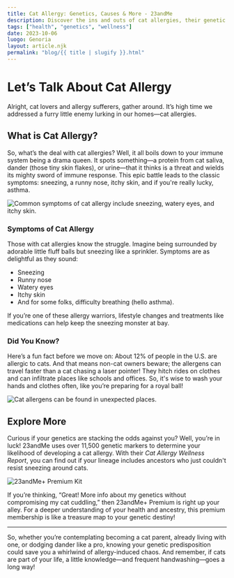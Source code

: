 ```yaml
---
title: Cat Allergy: Genetics, Causes & More - 23andMe
description: Discover the ins and outs of cat allergies, their genetic links, and how 23andMe can help you understand your chances of developing one.
tags: ["health", "genetics", "wellness"]
date: 2023-10-06
luogo: Genoria
layout: article.njk
permalink: "blog/{{ title | slugify }}.html"
---
```


# Let’s Talk About Cat Allergy

Alright, cat lovers and allergy sufferers, gather around. It’s high time we addressed a furry little enemy lurking in our homes—cat allergies. 

## What is Cat Allergy?

So, what’s the deal with cat allergies? Well, it all boils down to your immune system being a drama queen. It spots something—a protein from cat saliva, dander (those tiny skin flakes), or urine—that it thinks is a threat and wields its mighty sword of immune response. This epic battle leads to the classic symptoms: sneezing, a runny nose, itchy skin, and if you're really lucky, asthma.

![Common symptoms of cat allergy include sneezing, watery eyes, and itchy skin.](https://www.23andme.com/wp-content/uploads/sites/2/2021/07/catallergy-story-1.088bac4757b8.png)

### Symptoms of Cat Allergy

Those with cat allergies know the struggle. Imagine being surrounded by adorable little fluff balls but sneezing like a sprinkler. Symptoms are as delightful as they sound:

- Sneezing
- Runny nose
- Watery eyes
- Itchy skin
- And for some folks, difficulty breathing (hello asthma).

If you’re one of these allergy warriors, lifestyle changes and treatments like medications can help keep the sneezing monster at bay.

### Did You Know?

Here’s a fun fact before we move on: About 12% of people in the U.S. are allergic to cats. And that means non-cat owners beware; the allergens can travel faster than a cat chasing a laser pointer! They hitch rides on clothes and can infiltrate places like schools and offices. So, it's wise to wash your hands and clothes often, like you’re preparing for a royal ball!

![Cat allergens can be found in unexpected places.](https://www.23andme.com/wp-content/uploads/sites/2/2021/07/catallergy-story-2.d3cc3038f867.png)

## Explore More

Curious if your genetics are stacking the odds against you? Well, you’re in luck! 23andMe uses over 11,500 genetic markers to determine your likelihood of developing a cat allergy. With their *Cat Allergy Wellness Report*, you can find out if your lineage includes ancestors who just couldn't resist sneezing around cats.

![23andMe+ Premium Kit](https://www.23andme.com/uploads/sites/2/20240109213029/Premium.jpg)

If you’re thinking, “Great! More info about my genetics without compromising my cat cuddling,” then 23andMe+ Premium is right up your alley. For a deeper understanding of your health and ancestry, this premium membership is like a treasure map to your genetic destiny!

---

So, whether you’re contemplating becoming a cat parent, already living with one, or dodging dander like a pro, knowing your genetic predisposition could save you a whirlwind of allergy-induced chaos. And remember, if cats are part of your life, a little knowledge—and frequent handwashing—goes a long way!